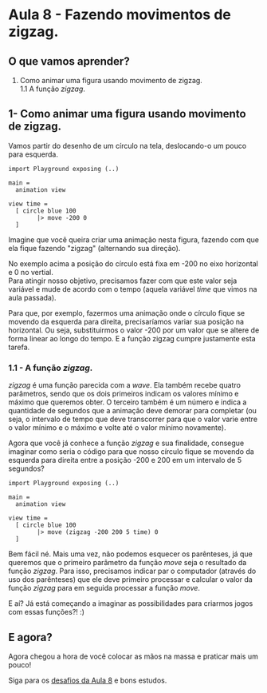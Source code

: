 # Aula 8 - Fazendo movimentos de zigzag.

## O que vamos aprender?

1. Como animar uma figura usando movimento de zigzag.  
1.1 A função *zigzag*.  

## 1- Como animar uma figura usando movimento de zigzag.  

Vamos partir do desenho de um círculo na tela,
deslocando-o um pouco para esquerda.

```
import Playground exposing (..)

main =
  animation view

view time =
  [ circle blue 100 
        |> move -200 0
  ]
```

Imagine que você queira criar uma animação nesta figura,
fazendo com que ela fique fazendo "zigzag" (alternando
sua direção).

No exemplo acima a posição do círculo está fixa em -200 no
eixo horizontal e 0 no vertial.  
Para atingir nosso objetivo, precisamos fazer com que este valor
seja variável e mude de acordo com o tempo (aquela variável
*time* que vimos na aula passada).

Para que, por exemplo, fazermos uma animação onde o círculo fique
se movendo da esquerda para direita, precisaríamos variar sua posição na
horizontal. Ou seja, substituirmos o valor -200 por um
valor que se altere de forma linear ao longo do tempo. E a função zigzag cumpre 
justamente esta tarefa.

### 1.1 - A função *zigzag*.

*zigzag* é uma função parecida com a *wave*. Ela também recebe quatro
parâmetros, sendo que os dois primeiros indicam os valores mínimo
e máximo que queremos obter. O terceiro também é um número e
indica a quantidade de segundos que a animação deve demorar
para completar (ou seja, o intervalo de tempo que
deve transcorrer para que o valor varie entre o valor mínimo e o máximo
e volte até o valor mínimo novamente).

Agora que você já conhece a função *zigzag* e sua finalidade, consegue
imaginar como seria o código para que nosso círculo fique se movendo
da esquerda para direita entre a posição -200 e 200 em um intervalo
de 5 segundos?

```
import Playground exposing (..)

main =
  animation view

view time =
  [ circle blue 100 
        |> move (zigzag -200 200 5 time) 0
  ]
```

Bem fácil né. Mais uma vez, não podemos esquecer os parênteses, já que
queremos que o primeiro parâmetro da função *move* seja o resultado
da função *zigzag*. Para isso, precisamos indicar par o computador
(através do uso dos parênteses) que ele deve primeiro processar e calcular
o valor da função *zigzag* para em seguida processar a função *move*.

E aí? Já está começando a imaginar as possibilidades para criarmos
jogos com essas funções?! :)

## E agora?

Agora chegou a hora de você colocar as mãos na massa
e praticar mais um pouco!

Siga para os [desafios da Aula 8](/aula_8_desafios.html) e bons estudos.
